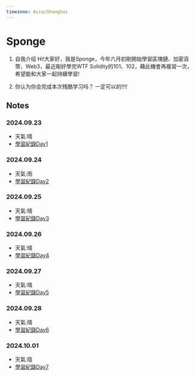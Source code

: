 ```yaml
---
timezone: Asia/Shanghai
---
```



# Sponge

1. 自我介绍
  Hi!大家好，我是Sponge，今年六月初剛開始學習區塊鏈、加密貨幣、Web3，最近剛好學完WTF Solidity的101、102，藉此機會再複習一次，希望能和大家一起持續學習!

2. 你认为你会完成本次残酷学习吗？
  一定可以的!!!!
   
## Notes

<!-- Content_START -->

### 2024.09.23
- 天氣:晴
- [學習紀錄Day1](https://github.com/SpC242/Solidity-CoLearning/blob/main/Day1.md) 

### 2024.09.24
- 天氣:雨
- [學習紀錄Day2](https://github.com/SpC242/Solidity-CoLearning/blob/main/Day2.md)

### 2024.09.25
- 天氣:晴
- [學習紀錄Day3](https://github.com/SpC242/Solidity-CoLearning/blob/main/Day3.md)

### 2024.09.26
- 天氣:晴
- [學習紀錄Day4](https://github.com/SpC242/Solidity-CoLearning/blob/main/Day4.md)

### 2024.09.27
- 天氣:晴
- [學習紀錄Day5](https://github.com/SpC242/Solidity-CoLearning/blob/main/Day5.md)

### 2024.09.28
- 天氣:晴
- [學習紀錄Day6](https://github.com/SpC242/Solidity-CoLearning/blob/main/Day6.md)

### 2024.10.01
- 天氣:陰
- [學習紀錄Day7](https://github.com/SpC242/Solidity-CoLearning/blob/main/Day7.md)



<!-- Content_END -->
